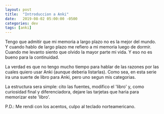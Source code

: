 ```yaml
---
layout: post
title:  "Introduccion a Anki"
date:   2019-08-02 05:00:00 -0500
categories: dev
tags: [anki]
---
```


Tengo que admitir que mi memoria a largo plazo no es la mejor del mundo. Y cuando hablo de largo plazo me refiero a mi memoria luego de dormir. Cuando me levanto siento que olvido la mayor parte mi vida. Y eso no es bueno para la continuidad.

La verdad es que no tengo mucho tiempo para hablar de las razones por las cuales quiero usar Anki (aunque deberia listarlas). Como sea, en esta serie ira una suerte de libro para Anki, pero uno segun mis categorias.

La estructura sera simple: cito las fuentes, modifico el 'libro' y, como curiosidad final y diferenciadora, dejare las tarjetas que haria para memorizar este 'libro'.

P.D.: Me rendi con los acentos, culpo al teclado norteamericano.


